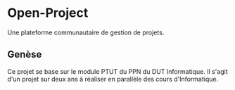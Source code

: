 # Open-Project
Une plateforme communautaire de gestion de projets.

## Genèse

Ce projet se base sur le module PTUT du PPN du DUT Informatique. Il s'agit d'un projet sur deux ans à réaliser en parallèle des cours d'Informatique.
